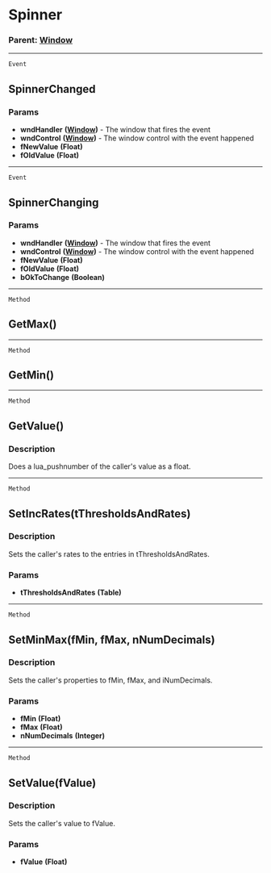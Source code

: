Spinner
=======

### Parent: [Window](../WindowControls/Window.md)

------------------------------------------------------------------------

`Event`

SpinnerChanged
--------------

### Params

-   **wndHandler** **([Window](../WindowControls/Window.md))** - The
    window that fires the event
-   **wndControl** **([Window](../WindowControls/Window.md))** - The
    window control with the event happened
-   **fNewValue** **(Float)**
-   **fOldValue** **(Float)**

------------------------------------------------------------------------

`Event`

SpinnerChanging
---------------

### Params

-   **wndHandler** **([Window](../WindowControls/Window.md))** - The
    window that fires the event
-   **wndControl** **([Window](../WindowControls/Window.md))** - The
    window control with the event happened
-   **fNewValue** **(Float)**
-   **fOldValue** **(Float)**
-   **bOkToChange** **(Boolean)**

------------------------------------------------------------------------

`Method`

GetMax()
--------

------------------------------------------------------------------------

`Method`

GetMin()
--------

------------------------------------------------------------------------

`Method`

GetValue()
----------

### Description

Does a lua\_pushnumber of the caller's value as a float.

------------------------------------------------------------------------

`Method`

SetIncRates(tThresholdsAndRates)
--------------------------------

### Description

Sets the caller's rates to the entries in tThresholdsAndRates.

### Params

-   **tThresholdsAndRates** **(Table)**

------------------------------------------------------------------------

`Method`

SetMinMax(fMin, fMax, nNumDecimals)
-----------------------------------

### Description

Sets the caller's properties to fMin, fMax, and iNumDecimals.

### Params

-   **fMin** **(Float)**
-   **fMax** **(Float)**
-   **nNumDecimals** **(Integer)**

------------------------------------------------------------------------

`Method`

SetValue(fValue)
----------------

### Description

Sets the caller's value to fValue.

### Params

-   **fValue** **(Float)**
